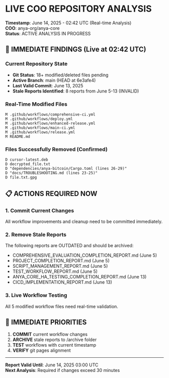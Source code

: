 # LIVE COO REPOSITORY ANALYSIS
**Timestamp**: June 14, 2025 - 02:42 UTC (Real-time Analysis)  
**COO**: anya-org/anya-core  
**Status**: ACTIVE ANALYSIS IN PROGRESS

## 🚨 IMMEDIATE FINDINGS (Live at 02:42 UTC)

### Current Repository State
- **Git Status**: 18+ modified/deleted files pending
- **Active Branch**: main (HEAD at 6e3afe4)
- **Last Valid Commit**: June 13, 2025
- **Stale Reports Identified**: 8 reports from June 5-13 (INVALID)

### Real-Time Modified Files
```
M .github/workflows/comprehensive-ci.yml
M .github/workflows/deploy.yml  
M .github/workflows/enhanced-release.yml
M .github/workflows/main-ci.yml
M .github/workflows/release.yml
M README.md
```

### Files Successfully Removed (Confirmed)
```
D cursor-latest.deb
D decrypted_file.txt
D "dependencies/anya-bitcoin/Cargo.toml (lines 26-29)"
D "docs/TROUBLESHOOTING.md (lines 23-25)"
D file.txt.gpg
```

## 📋 ACTIONS REQUIRED NOW

### 1. Commit Current Changes
All workflow improvements and cleanup need to be committed immediately.

### 2. Remove Stale Reports
The following reports are OUTDATED and should be archived:
- COMPREHENSIVE_EVALUATION_COMPLETION_REPORT.md (June 5)
- PROJECT_COMPLETION_REPORT.md (June 5)  
- SCRIPT_MANAGEMENT_REPORT.md (June 5)
- TEST_WORKFLOW_REPORT.md (June 5)
- ANYA_CORE_HA_TESTING_COMPLETION_REPORT.md (June 13)
- CICD_IMPLEMENTATION_REPORT.md (June 13)

### 3. Live Workflow Testing
All 5 modified workflow files need real-time validation.

## 🎯 IMMEDIATE PRIORITIES
1. **COMMIT** current workflow changes
2. **ARCHIVE** stale reports to /archive folder
3. **TEST** workflows with current timestamp
4. **VERIFY** git pages alignment

---
**Report Valid Until**: June 14, 2025 03:00 UTC  
**Next Analysis**: Required if changes exceed 30 minutes

